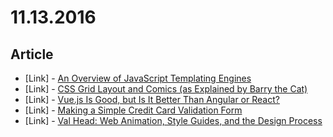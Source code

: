 # 11.13.2016

## Article

- \[Link\] - [An Overview of JavaScript Templating Engines](https://www.sitepoint.com/overview-javascript-templating-engines/)
- \[Link\] - [CSS Grid Layout and Comics (as Explained by Barry the Cat)](https://webdesign.tutsplus.com/tutorials/css-grid-layout-and-comics-as-explained-by-barry-the-cat--cms-27617)
- \[Link\] - [Vue.js Is Good, but Is It Better Than Angular or React?](https://dzone.com/articles/vuejs-is-good-but-is-it-better-than-angular-or-rea)
- \[Link\] - [Making a Simple Credit Card Validation Form](http://tutorialzine.com/2016/11/simple-credit-card-validation-form/)
- \[Link\] - [Val Head: Web Animation, Style Guides, and the Design Process](https://medium.com/let-me-repost-that-for-you-zeldman/val-head-web-animation-style-guides-and-the-design-process-7a48fa167294#.4743xzxdm)
